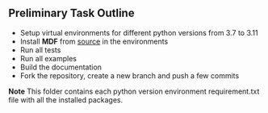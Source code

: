 ## Preliminary Task Outline
- Setup virtual environments for different python versions from 3.7 to 3.11
- Install **MDF** from [source](https://github.com/ModECI/MDF.git) in the environments
- Run all tests
- Run all examples
- Build the documentation
- Fork the repository, create a new branch and push a few commits

**Note** This folder contains each python version environment requirement.txt file with all the installed packages.
